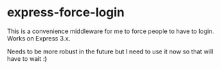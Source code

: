express-force-login
===================
This is a convenience middleware for me to force people to have to login. Works on Express 3.x.


Needs to be more robust in the future but I need to use it now so that will have to wait :)
